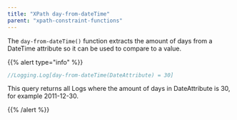 ```yaml
---
title: "XPath day-from-dateTime"
parent: "xpath-constraint-functions"
---
```



The `day-from-dateTime()` function extracts the amount of days from a DateTime attribute so it can be used to compare to a value.

{{% alert type="info" %}}

```java
//Logging.Log[day-from-dateTime(DateAttribute) = 30]
```

This query returns all Logs where the amount of days in DateAttribute is 30, for example 2011-12-30.

{{% /alert %}}
